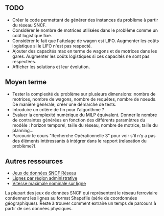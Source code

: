 ## TODO
- Créer le code permettant de générer des instances du problème à partir du réseau SNCF.
- Considérer le nombre de motrices utilisées dans le problème comme un coût logistique fixe.
- Considérer le fait que l'attelage de wagon est LIFO. Augmenter les coûts logistique si le LIFO n'est pas respecté.
- Ajouter des capacités max en terme de wagons et de motrices dans les gares. Augmenter les coûts logistiques si ces capacités ne sont pas respectées.
- Afficher les solutions et leur évolution.

## Moyen terme
- Tester la complexité du problème sur plusieurs dimensions: nombre de motrices, nombre de wagons, nombre de requêtes, nombre de noeuds. De manière générale, créer une démarche de tests.
- Introduire un critère de fin pour l'algorithme ?
- Évaluer la complexité numérique du MILP équivalent. Donner le nombre de contraintes générées en fonction des différents paramètres du modèle : horizon temporel, taille du réseau, nombre de motrice, taille du planning...
- Parcourir le cours "Recherche Opérationnelle 3" pour voir s'il n'y a pas des éléments intéressants à intégrer dans le rapport (relaxation du problème?).


## Autres ressources

- [Jeux de données SNCF Réseau](https://ressources.data.sncf.com/explore/?sort=modified&q=publisher:'SNCF+R%C3%A9seau,+DIRECTION+FINANCE+ACHATS'+OR+publisher:'SNCF+R%C3%A9seau)
- [Lignes par région administrative](https://ressources.data.sncf.com/explore/dataset/lignes-par-region-administrative/information/?location=7,44.99977,5.9491&basemap=jawg.transports)
- [Vitesse maximale nominale sur ligne](https://ressources.data.sncf.com/explore/dataset/vitesse-maximale-nominale-sur-ligne/table/?location=8,46.81798,2.5351&basemap=jawg.transports)

La plupart des jeux de données SNCF qui représentent le réseau ferroviaire contiennent les lignes au format Shapefile (série de coordonnées géographiques). Reste à trouver comment extraire un temps de parcours à partir de ces données physiques.